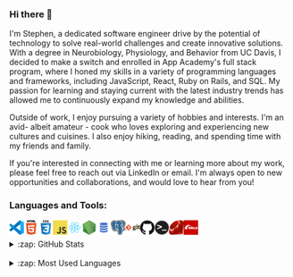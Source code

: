### Hi there 👋


<!--
**stephenmdw/stephenmdw** is a ✨ _special_ ✨ repository because its `README.md` (this file) appears on your GitHub profile.

Here are some ideas to get you started:

- 🔭 I’m currently working on ...
- 🌱 I’m currently learning ...
- 👯 I’m looking to collaborate on ...
- 🤔 I’m looking for help with ...
- 💬 Ask me about ...
- 📫 How to reach me: ...
- 😄 Pronouns: ...
- ⚡ Fun fact: ...
-->

I'm Stephen, a dedicated software engineer drive by the potential of technology to solve real-world challenges and create innovative solutions. With a degree in Neurobiology, Physiology, and Behavior from UC Davis, I decided to make a switch and enrolled in App Academy's full stack program, where I honed my skills in a variety of programming languages and frameworks, including JavaScript, React, Ruby on Rails, and SQL. My passion for learning and staying current with the latest industry trends has allowed me to continuously expand my knowledge and abilities.

Outside of work, I enjoy pursuing a variety of hobbies and interests. I'm an avid- albeit amateur - cook who loves exploring and experiencing new cultures and cuisines. I also enjoy hiking, reading, and spending time with my friends and family.

If you're interested in connecting with me or learning more about my work, please feel free to reach out via LinkedIn or email. I'm always open to new opportunities and collaborations, and would love to hear from you!

### Languages and Tools:

<img align="left" alt="Visual Studio Code" width="26px" src="https://raw.githubusercontent.com/github/explore/80688e429a7d4ef2fca1e82350fe8e3517d3494d/topics/visual-studio-code/visual-studio-code.png" />
<img align="left" alt="HTML5" width="26px" src="https://raw.githubusercontent.com/github/explore/80688e429a7d4ef2fca1e82350fe8e3517d3494d/topics/html/html.png" />
<img align="left" alt="CSS3" width="26px" src="https://raw.githubusercontent.com/github/explore/80688e429a7d4ef2fca1e82350fe8e3517d3494d/topics/css/css.png" />
<img align="left" alt="JavaScript" width="26px" src="https://raw.githubusercontent.com/github/explore/80688e429a7d4ef2fca1e82350fe8e3517d3494d/topics/javascript/javascript.png" />
<img align="left" alt="React" width="26px" src="https://raw.githubusercontent.com/github/explore/80688e429a7d4ef2fca1e82350fe8e3517d3494d/topics/react/react.png" /><img align="left" alt="Node.js" width="26px" src="https://raw.githubusercontent.com/github/explore/80688e429a7d4ef2fca1e82350fe8e3517d3494d/topics/nodejs/nodejs.png" />
<img align="left" alt="SQL" width="26px" src="https://raw.githubusercontent.com/github/explore/80688e429a7d4ef2fca1e82350fe8e3517d3494d/topics/sql/sql.png" />
<img align="left" alt="postgreSQL" width="26px" src="https://raw.githubusercontent.com/github/explore/80688e429a7d4ef2fca1e82350fe8e3517d3494d/topics/postgresql/postgresql.png" />
<img align="left" alt="Git" width="26px" src="https://raw.githubusercontent.com/github/explore/80688e429a7d4ef2fca1e82350fe8e3517d3494d/topics/git/git.png" />
<img align="left" alt="GitHub" width="26px" src="https://raw.githubusercontent.com/github/explore/78df643247d429f6cc873026c0622819ad797942/topics/github/github.png" />
<img align="left" alt="Terminal" width="26px" src="https://raw.githubusercontent.com/github/explore/80688e429a7d4ef2fca1e82350fe8e3517d3494d/topics/terminal/terminal.png" />
<img align="left" alt="Ruby" width="26px" src="https://raw.githubusercontent.com/github/explore/78df643247d429f6cc873026c0622819ad797942/topics/ruby/ruby.png" />
<img align="left" alt="Rails" width="26px" src="https://raw.githubusercontent.com/github/explore/78df643247d429f6cc873026c0622819ad797942/topics/rails/rails.png" />


<br/>
<br/>
<details>


  <summary>:zap: GitHub Stats</summary>

  <img align="left" alt="Stephen's GitHub Stats" src="https://github-readme-stats.vercel.app/api?username=stephenmdw&show_icons=true&hide_border=true" />
</details>

<br/>

<details>
  <summary>:zap: Most Used Languages</summary>

<img align="left" alt="Stephen's GitHub Top Languages" src="https://github-readme-stats.vercel.app/api/top-langs/?username=stephenmdw" />

</details>

